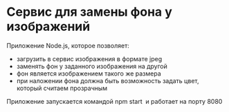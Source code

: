 
# Сервис для замены фона у изображений

Приложение Node.js, которое позволяет:
* загрузить в сервис изображения в формате jpeg
* заменять фон у заданного изображения на другой
* фон является изображением такого же размера
* при наложении фона должна быть возможность задать цвет, который считаем прозрачным

Приложение запускается командой npm start  и работает на порту 8080 
